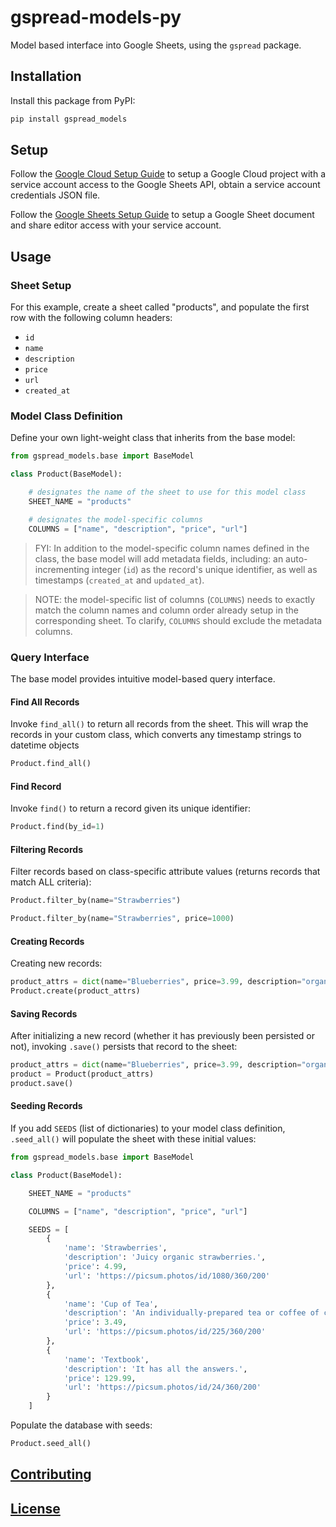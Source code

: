 # gspread-models-py

Model based interface into Google Sheets, using the `gspread` package.


## Installation

Install this package from PyPI:

```sh
pip install gspread_models
```

## Setup

Follow the [Google Cloud Setup Guide](/admin/GOOGLE_CLOUD.md) to setup a Google Cloud project with a service account access to the Google Sheets API, obtain a service account credentials JSON file.

Follow the [Google Sheets Setup Guide](/admin/GOOGLE_SHEETS.md) to setup a Google Sheet document and share editor access with your service account.

## Usage

### Sheet Setup

For this example, create a sheet called "products", and populate the first row with the following column headers:

  + `id`
  + `name`
  + `description`
  + `price`
  + `url`
  + `created_at`


### Model Class Definition

Define your own light-weight class that inherits from the base model:

```py
from gspread_models.base import BaseModel

class Product(BaseModel):

    # designates the name of the sheet to use for this model class
    SHEET_NAME = "products"

    # designates the model-specific columns
    COLUMNS = ["name", "description", "price", "url"]

```

> FYI: In addition to the model-specific column names defined in the class, the base model will add metadata fields, including: an auto-incrementing integer (`id`) as the record's unique identifier, as well as timestamps (`created_at` and `updated_at`).

> NOTE: the model-specific list of columns (`COLUMNS`) needs to exactly match the column names and column order already setup in the corresponding sheet. To clarify, `COLUMNS` should exclude the metadata columns.

### Query Interface

The base model provides intuitive model-based query interface.

#### Find All Records

Invoke `find_all()` to return all records from the sheet. This will wrap the records in your custom class, which converts any timestamp strings to datetime objects

```py
Product.find_all()
```

#### Find Record

Invoke `find()` to return a record given its unique identifier:

```py
Product.find(by_id=1)
```

#### Filtering Records

Filter records based on class-specific attribute values (returns records that match ALL criteria):

```py
Product.filter_by(name="Strawberries")

Product.filter_by(name="Strawberries", price=1000)
```

#### Creating Records

Creating new records:

```py
product_attrs = dict(name="Blueberries", price=3.99, description="organic blues", url=None)
Product.create(product_attrs)
```

#### Saving Records

After initializing a new record (whether it has previously been persisted or not), invoking `.save()` persists that record to the sheet:

```py
product_attrs = dict(name="Blueberries", price=3.99, description="organic blues", url=None)
product = Product(product_attrs)
product.save()
```

#### Seeding Records

If you add `SEEDS` (list of dictionaries) to your model class definition, `.seed_all()` will populate the sheet with these initial values:

```py
from gspread_models.base import BaseModel

class Product(BaseModel):

    SHEET_NAME = "products"

    COLUMNS = ["name", "description", "price", "url"]

    SEEDS = [
        {
            'name': 'Strawberries',
            'description': 'Juicy organic strawberries.',
            'price': 4.99,
            'url': 'https://picsum.photos/id/1080/360/200'
        },
        {
            'name': 'Cup of Tea',
            'description': 'An individually-prepared tea or coffee of choice.',
            'price': 3.49,
            'url': 'https://picsum.photos/id/225/360/200'
        },
        {
            'name': 'Textbook',
            'description': 'It has all the answers.',
            'price': 129.99,
            'url': 'https://picsum.photos/id/24/360/200'
        }
    ]
```

Populate the database with seeds:

```py
Product.seed_all()
```

## [Contributing](/CONTRIBUTING.md)

## [License](/LICENSE)
